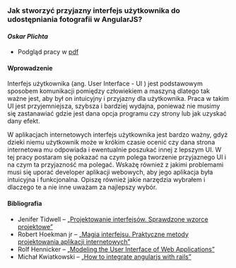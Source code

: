 ### Jak stworzyć przyjazny interfejs użytkownika do udostępniania fotografii w AngularJS?
#### *Oskar Plichta*

* Podgląd pracy w [pdf](https://github.com/oplichta/magisterka/blob/master/magisterka.pdf?raw=true)

#### Wprowadzenie

Interfejs użytkownika (ang. User Interface - UI ) jest podstawowym sposobem komunikacji pomiędzy człowiekiem a maszyną dlatego tak ważne jest, aby był on intuicyjny i przyjazny dla użytkownika. Praca w takim UI jest przyjemniejsza, szybsza i bardziej wydajna, ponieważ nie musimy się zastanawiać gdzie jest dana opcja programu czy strony lub jak uzyskać dany efekt.

W aplikacjach internetowych interfejs użytkownika jest bardzo ważny, gdyż dzieki niemu użytkownik może w krókim czasie ocenić czy dana strona internetowa mu odpowiada i ewentualnie poszukać innej z lepszym UI.
W tej pracy postaram się pokazać na czym polega tworzenie przyjaznego UI i na czym ta przyjazność ma polegać.
Wskażę również z jakimi problemami musi się uporać developer aplikacji webowych, aby jego aplikacja była intuicyjna i funkcjonalna. Opiszę również jakie narzędzia wybrałem i dlaczego te a nie inne uważam za najlepszy wybór.

#### Bibliografia

<ul>
<li>Jenifer Tidwell – <a href="http://helion.pl/ksiazki/projektowanie-interfejsow-sprawdzone-wzorce-projektowe-jenifer-tidwell,projin.htm">„Projektowanie interfejsów. Sprawdzone wzorce projektowe”</a></li>
<li>Robert Hoekman jr – <a href="http://helion.pl/ksiazki/magia-interfejsu-praktyczne-metody-projektowania-aplikacji-internetowych-robert-hoekman-jr,magint.htm">„Magia interfejsu. Praktyczne metody projektowania aplikacji internetowych”</a></li>
<li>Rolf Hennicker – <a href="http://www.pst.informatik.uni-muenchen.de/~kochn/pUML2001-Hen-Koch.pdf">„Modeling the User Interface of Web Applications”</a></li>
<li>Michał Kwiatkowski – <a href="https://shellycloud.com/blog/2013/10/how-to-integrate-angularjs-with-rails-4">„How to integrate angularjs with rails”</a></li>
</ul>
